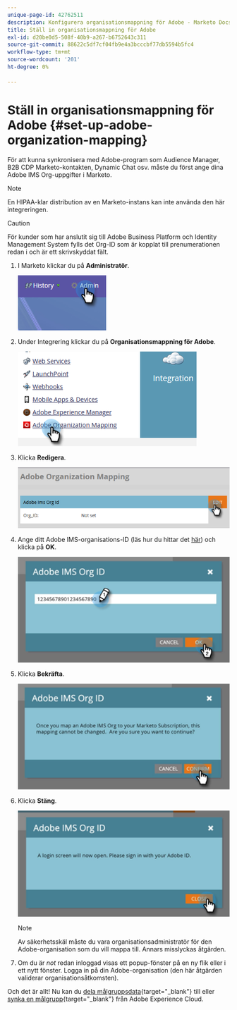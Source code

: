 ```yaml
---
unique-page-id: 42762511
description: Konfigurera organisationsmappning för Adobe - Marketo Docs - produktdokumentation
title: Ställ in organisationsmappning för Adobe
exl-id: d20be0d5-508f-40b9-a267-b6752643c311
source-git-commit: 88622c5df7cf04fb9e4a3bcccbf77db5594b5fc4
workflow-type: tm+mt
source-wordcount: '201'
ht-degree: 0%

---
```


# Ställ in organisationsmappning för Adobe {#set-up-adobe-organization-mapping}

För att kunna synkronisera med Adobe-program som Audience Manager, B2B CDP Marketo-kontakten, Dynamic Chat osv. måste du först ange dina Adobe IMS Org-uppgifter i Marketo.

>[!NOTE]
>
>En HIPAA-klar distribution av en Marketo-instans kan inte använda den här integreringen.

>[!CAUTION]
>
>För kunder som har anslutit sig till Adobe Business Platform och Identity Management System fylls det Org-ID som är kopplat till prenumerationen redan i och är ett skrivskyddat fält.

1. I Marketo klickar du på **Administratör**.

   ![](assets/set-up-adobe-experience-cloud-audience-sharing-1.png)

1. Under Integrering klickar du på **Organisationsmappning för Adobe**.

   ![](assets/set-up-adobe-experience-cloud-audience-sharing-2.png)

1. Klicka **Redigera**.

   ![](assets/set-up-adobe-experience-cloud-audience-sharing-3.png)

1. Ange ditt Adobe IMS-organisations-ID (läs hur du hittar det [här](https://experienceleague.adobe.com/docs/control-panel/using/faq.html)) och klicka på **OK**.

   ![](assets/set-up-adobe-experience-cloud-audience-sharing-4.png)

1. Klicka **Bekräfta**.

   ![](assets/set-up-adobe-experience-cloud-audience-sharing-5.png)

1. Klicka **Stäng**.

   ![](assets/set-up-adobe-experience-cloud-audience-sharing-6.png)

   >[!NOTE]
   >
   >Av säkerhetsskäl måste du vara organisationsadministratör för den Adobe-organisation som du vill mappa till. Annars misslyckas åtgärden.

1. Om du är _not_ redan inloggad visas ett popup-fönster på en ny flik eller i ett nytt fönster. Logga in på din Adobe-organisation (den här åtgärden validerar organisationsåtkomsten).

Och det är allt! Nu kan du [dela målgruppsdata](/help/marketo/product-docs/core-marketo-concepts/smart-lists-and-static-lists/static-lists/send-a-list-to-adobe-experience-cloud.md){target=&quot;_blank&quot;} till eller [synka en målgrupp](/help/marketo/product-docs/core-marketo-concepts/miscellaneous/sync-an-audience-from-adobe-experience-cloud.md){target=&quot;_blank&quot;} från Adobe Experience Cloud.
